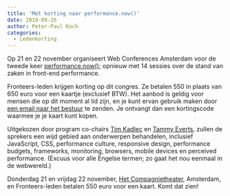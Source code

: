 ```yaml
---
title: 'Met korting naar performance.now()'
date: 2019-09-26
author: Peter-Paul Koch
categories:
  - Ledenkorting
---
```


Op 21 en 22 november organiseert Web Conferences Amsterdam voor de tweede keer [performance.now()](https://perfnow.nl); opnieuw met 14 sessies over de stand van zaken in front-end performance.

Fronteers-leden krijgen korting op dit congres. Ze betalen 550 in plaats van 650 euro voor een kaartje (exclusief BTW). Het aanbod is geldig voor mensen die op dit moment al lid zijn, en je kunt ervan gebruik maken door[ een email naar het bestuur](mailto:bestuur@lists.fronteers.nl) te zenden. Je ontvangt dan een kortingscode waarmee je je kaart kunt kopen.

Uitgekozen door program co-chairs [Tim Kadlec](https://timkadlec.com/) en [Tammy Everts](https://tammyeverts.wordpress.com/), zullen de sprekers een wijd gebied aan onderwerpen behandelen, inclusief JavaScript, CSS, performance culture, responsive design, performance budgets, frameworks, monitoring, browsers, mobile devices en perceived performance. (Excuus voor alle Engelse termen; zo gaat het nou eenmaal in de webwereld.)

Donderdag 21 en vrijdag 22 november, [Het Compagnietheater](https://perfnow.nl/venue), Amsterdam, en Fronteers-leden betalen 550 euro voor een kaart. Komt dat zien!
